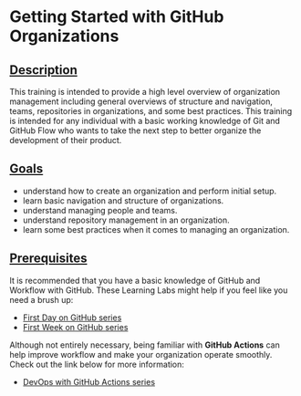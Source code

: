 # Getting Started with GitHub Organizations
## <ins>Description</ins>
This training is intended to provide a high level overview of organization management including general overviews of structure and navigation, teams, repositories in organizations, and some best practices.  This training is intended for any individual with a basic working knowledge of Git and GitHub Flow who wants to take the next step to better organize the development of their product. 

## <ins>Goals</ins>
- understand how to create an organization and perform initial setup.
- learn basic navigation and structure of organizations.
- understand managing people and teams.
- understand repository management in an organization.
- learn some best practices when it comes to managing an organization.

## <ins>Prerequisites</ins>
It is recommended that you have a basic knowledge of GitHub and Workflow with GitHub.
These Learning Labs might help if you feel like you need a brush up:
- [First Day on GitHub series](https://lab.github.com/githubtraining/first-day-on-github)
- [First Week on GitHub series](https://lab.github.com/githubtraining/first-week-on-github)

Although not entirely necessary, being familiar with **GitHub Actions** can help improve workflow and make your organization operate smoothly.
Check out the link below for more information:
- [DevOps with GitHub Actions series](https://lab.github.com/githubtraining/devops-with-github-actions)

